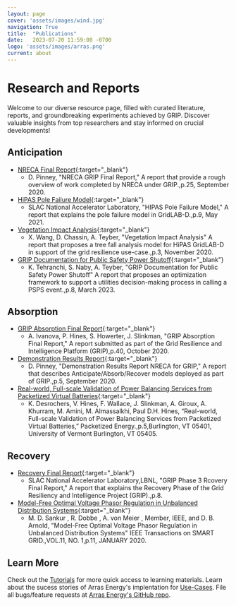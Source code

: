 ```yaml
---
layout: page
cover: 'assets/images/wind.jpg'
navigation: True
title:  "Publications"
date:   2023-07-20 11:59:00 -0700
logo: 'assets/images/arras.png'
current: about
---
```


# Research and Reports

Welcome to our diverse resource page, filled with curated literature, reports, and groundbreaking experiments achieved by GRIP. Discover valuable insights from top researchers and stay informed on crucial developments!

## Anticipation

- [NRECA Final Report](https://drive.google.com/file/d/1tOCTWIOIKCMOAE3766AuHju7O_afyJa8/view){:target="_blank"}
    - D. Pinney, "NRECA GRIP Final Report," A report that provide a rough overview of work completed by NRECA under GRIP.,p.25, September 2020.
- [HiPAS Pole Failure Model](https://drive.google.com/file/d/1epcC9df_z6yaL7eezMjbm1KdT4l8_VKH/view){:target="_blank"}
    - SLAC National Accelerator Laboratory, "HIPAS Pole Failure Model," A report that explains the pole failure model in GridLAB-D.,p.9, May 2021. 
- [Vegetation Impact Analysis](https://drive.google.com/file/d/1Xfy23y0q2PBriluHL3BvC0yFd2qlPy2C/view){:target="_blank"}
    - X. Wang, D. Chassin, A. Teyber, "Vegetation Impact Analysis" A report that proposes a tree fall analysis model for HiPAS GridLAB-D in support of the grid resilience use-case.,p.3, November 2020. 
- [GRIP Documentation for Public Safety Power Shutoff](https://drive.google.com/file/d/1YfBP2OohKLTiVjmeRGacsz7d-0U-1wtq/view){:target="_blank"}
    - K. Tehranchi, S. Naby, A. Teyber, "GRIP Documentation for Public Safety Power Shutoff" A report that proposes an optimization framework to support a utilities decision-making process in calling a PSPS event.,p.8, March 2023. 

## Absorption
- [GRIP Absorption Final Report](https://drive.google.com/file/d/1kvqdpN7BP9eI4z2_bbcpNOl-S6LE4FX1/view){:target="_blank"}
    - A. Ivanova, P. Hines, S. Howerter, J. Slinkman, "GRIP Absorption Final Report," A report submitted as part of the Grid Resilience and Intelligence Platform (GRIP),p.40, October 2020. 
- [Demonstration Results Report](https://drive.google.com/file/d/1GLrXejbAerim_lYnJ5rLcNJZSatyyby5/view){:target="_blank"}
    - D. Pinney, "Demonstration Results Report NRECA for GRIP," A report that describes Anticipate/Absorb/Recover models deployed as part of GRIP.,p.5, September 2020. 
- [Real-world, Full-scale Validation of Power Balancing Services from Packetized Virtual Batteries](https://ieeexplore.ieee.org/document/8791628){:target="_blank"}
    - K. Desrochers, V. Hines, F. Wallace, J. Slinkman, A. Giroux, A. Khurram, M. Amini, M. Almassalkhi, Paul D.H. Hines, “Real-world, Full-scale Validation of Power Balancing Services from Packetized Virtual Batteries,” Packetized Energy.,p.5,Burlington, VT 05401, University of Vermont Burlington, VT 05405.

## Recovery
- [Recovery Final Report](https://drive.google.com/file/d/12Vtj5m_ySWongeI7Rj6lE7cmHqb_0mst/view){:target="_blank"}
    - SLAC National Accelerator Laboratory,LBNL, "GRIP Phase 3 Rcovery Final Report," A report that explains the Recovery Phase of the Grid Resiliency and Intelligence Project (GRIP).,p.8.
- [Model-Free Optimal Voltage Phasor Regulation in Unbalanced Distribution Systems](https://drive.google.com/file/d/1jHZxqsKxJBEMGOLAqmsfekUJ54m7cEHy/view?usp=sharing){:target="_blank"}
    - M. D. Sankur , R. Dobbe , A. von Meier , Member, IEEE, and D. B. Arnold, "Model-Free Optimal Voltage Phasor Regulation in Unbalanced Distribution Systems" IEEE Transactions on SMART GRID.,VOL.11, NO. 1,p.11, JANUARY 2020.

## Learn More
Check out the [Tutorials](https://arras-energy.github.io/static-website/tutorials/) for more quick access to learning materials. Learn about the sucess stories of Arras Energy's implentation for [Use-Cases](https://arras-energy.github.io/static-website/use-cases/). File all bugs/feature requests at [Arras Energy's GitHub repo](https://github.com/arras-energy).

[Tutorials]:  https://arras-energy.github.io/static-website/tutorials/
[Reports]:   https://arras-energy.github.io/static-website/literature/ 
[Use-Cases]:  https://arras-energy.github.io/static-website/use-cases/ 
[Arras Energy's GitHub repo]: https://github.com/arras-energy